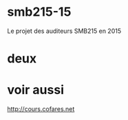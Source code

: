 # smb215-15
Le projet des auditeurs SMB215 en 2015


# deux

# voir aussi
  http://cours.cofares.net



